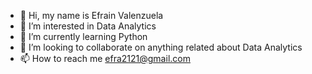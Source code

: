 - 👋 Hi, my name is Efrain Valenzuela
- 👀 I’m interested in Data Analytics
- 🌱 I’m currently learning Python
- 💞️ I’m looking to collaborate on anything related about Data Analytics
- 📫 How to reach me efra2121@gmail.com

<!---
user437/user437 is a ✨ special ✨ repository because its `README.md` (this file) appears on your GitHub profile.
You can click the Preview link to take a look at your changes.
--->
